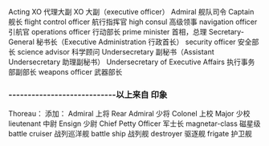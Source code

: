 Acting XO 代理大副
XO 大副（executive officer）
Admiral 舰队司令
Captain 舰长
flight control officer 航行指挥官
high consul 高级领事
navigation officer 引航官
operations officer 行动部长
prime minister 首相，总理
Secretary-General 秘书长（Executive Administration 行政首长）
security officer 安全部长
science advisor 科学顾问
Undersecretary 副秘书（Assistant Undersecretary 助理副秘书）
Undersecretary of Executive Affairs 执行事务部副部长
weapons officer 武器部长

### ----------------------------以上来自 印象
Thoreau：
添加：
Admiral 上将
Rear Admiral 少将
Colonel 上校
Major   少校
lieutenant 中尉
Ensign     少尉
Chief Petty Officer 军士长
magnetar-class 磁星级
battle cruiser 战列巡洋舰
battle ship 战列舰
destroyer   驱逐舰
frigate     护卫舰